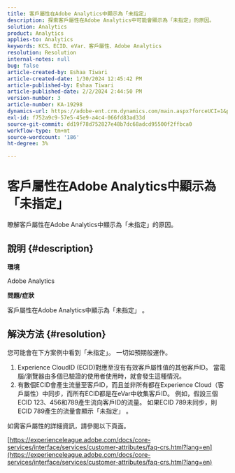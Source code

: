 ```yaml
---
title: 客戶屬性在Adobe Analytics中顯示為「未指定」
description: 探索客戶屬性在Adobe Analytics中可能會顯示為「未指定」的原因。
solution: Analytics
product: Analytics
applies-to: Analytics
keywords: KCS、ECID、eVar、客戶屬性、Adobe Analytics
resolution: Resolution
internal-notes: null
bug: false
article-created-by: Eshaa Tiwari
article-created-date: 1/30/2024 12:45:42 PM
article-published-by: Eshaa Tiwari
article-published-date: 2/2/2024 2:44:50 PM
version-number: 3
article-number: KA-19298
dynamics-url: https://adobe-ent.crm.dynamics.com/main.aspx?forceUCI=1&pagetype=entityrecord&etn=knowledgearticle&id=c3dde878-6dbf-ee11-9079-6045bd006268
exl-id: f752a9c9-57e5-45e9-a4c4-066fd83ad33d
source-git-commit: dd19f78d752827e48b7dc68adcd95500f2ffbca0
workflow-type: tm+mt
source-wordcount: '186'
ht-degree: 3%

---
```


# 客戶屬性在Adobe Analytics中顯示為「未指定」


瞭解客戶屬性在Adobe Analytics中顯示為「未指定」的原因。

## 說明 {#description}


<b>環境</b>

Adobe Analytics

<b>問題/症狀</b>

客戶屬性在Adobe Analytics中顯示為「未指定」 。


## 解決方法 {#resolution}




您可能會在下方案例中看到「未指定」。 一切如預期般運作。

1. Experience CloudID (ECID)對應至沒有有效客戶屬性值的其他客戶ID。 當電腦/瀏覽器由多個已驗證的使用者使用時，就會發生這種情況。
2. 有數個ECID會產生流量至客戶ID，而且並非所有都在Experience Cloud（客戶屬性）中同步，而所有ECID都是在eVar中收集客戶ID。 例如，假設三個ECID 123、456和789產生流向客戶ID的流量。 如果ECID 789未同步，則ECID 789產生的流量會顯示「未指定」 。




如需客戶屬性的詳細資訊，請參閱以下頁面。

[https://experienceleague.adobe.com/docs/core-services/interface/services/customer-attributes/faq-crs.html?lang=en](https://experienceleague.adobe.com/docs/core-services/interface/services/customer-attributes/faq-crs.html?lang=en)
